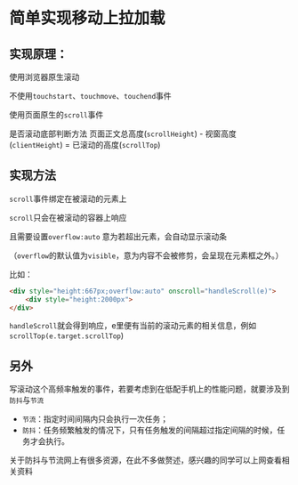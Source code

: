 # 简单实现移动上拉加载
## 实现原理：
使用浏览器原生滚动

不使用`touchstart`、`touchmove`、`touchend`事件

使用页面原生的`scroll`事件

是否滚动底部判断方法 页面正文总高度(`scrollHeight`) - 视窗高度(`clientHeight`) = 已滚动的高度(`scrollTop`)

## 实现方法
`scroll`事件绑定在被滚动的元素上

`scroll`只会在被滚动的容器上响应

且需要设置`overflow:auto` 意为若超出元素，会自动显示滚动条

（`overflow`的默认值为`visible`，意为内容不会被修剪，会呈现在元素框之外。）

比如：
```html
<div style="height:667px;overflow:auto" onscroll="handleScroll(e)">
    <div style="height:2000px">
</div>
```

`handleScroll`就会得到响应，e里便有当前的滚动元素的相关信息，例如`scrollTop(e.target.scrollTop`)

## 另外
写滚动这个高频率触发的事件，若要考虑到在低配手机上的性能问题，就要涉及到`防抖`与`节流`

- `节流`：指定时间间隔内只会执行一次任务；
- `防抖`：任务频繁触发的情况下，只有任务触发的间隔超过指定间隔的时候，任务才会执行。

关于防抖与节流网上有很多资源，在此不多做赘述，感兴趣的同学可以上网查看相关资料
